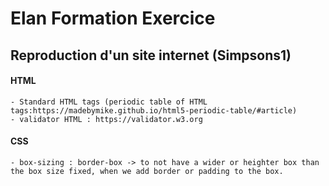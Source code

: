 # Elan Formation Exercice

## Reproduction d'un site internet (Simpsons1) 

#### HTML
    - Standard HTML tags (periodic table of HTML tags:https://madebymike.github.io/html5-periodic-table/#article)
    - validator HTML : https://validator.w3.org

#### CSS
    - box-sizing : border-box -> to not have a wider or heighter box than the box size fixed, when we add border or padding to the box.
      